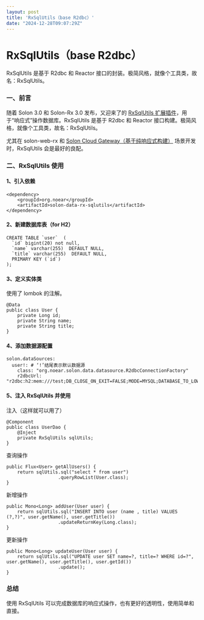 ```yaml
---
layout: post
title: 'RxSqlUtils（base R2dbc）'
date: "2024-12-28T09:07:29Z"
---
```

RxSqlUtils（base R2dbc）
======================

RxSqlUtils 是基于 R2dbc 和 Reactor 接口的封装。极简风格，就像个工具类，故名：RxSqlUtils。

### 一、前言

随着 Solon 3.0 和 Solon-Rx 3.0 发布，又迎来了的 [RxSqlUtils 扩展插件](https://solon.noear.org/article/885)，用于“响应式”操作数据库。RxSqlUtils 是基于 R2dbc 和 Reactor 接口构建。极简风格，就像个工具类，故名：RxSqlUtils。

尤其在 solon-web-rx 和 [Solon Cloud Gateway（基于纯响应式构建）](https://solon.noear.org/article/804) 场景开发时，RxSqlUtils 会是最好的良配。

### 二、RxSqlUtils 使用

#### 1、引入依赖

    <dependency>
        <groupId>org.noear</groupId>
        <artifactId>solon-data-rx-sqlutils</artifactId>
    </dependency>
    

#### 2、新建数据库表（for H2）

    CREATE TABLE `user`  (
      `id` bigint(20) not null,
      `name` varchar(255)  DEFAULT NULL,
      `title` varchar(255)  DEFAULT NULL,
      PRIMARY KEY (`id`)
    );
    

#### 3、定义实体类

使用了 lombok 的注解。

    @Data
    public class User {
        private Long id;
        private String name;
        private String title;
    }
    

#### 4、添加数据源配置

    solon.dataSources:
      user!: # ‘!’结尾表示默认数据源
        class: "org.noear.solon.data.datasource.R2dbcConnectionFactory"
        r2dbcUrl: "r2dbc:h2:mem:///test;DB_CLOSE_ON_EXIT=FALSE;MODE=MYSQL;DATABASE_TO_LOWER=TRUE;IGNORECASE=TRUE;CASE_INSENSITIVE_IDENTIFIERS=TRUE"
    

#### 5、注入 RxSqlUtils 并使用

注入（这样就可以用了）

    @Component
    public class UserDao {
        @Inject
        private RxSqlUtils sqlUtils;
    }
    

查询操作

    public Flux<User> getAllUsers() {
        return sqlUtils.sql("select * from user")
                       .queryRowList(User.class);
    }
    
    

新增操作

    public Mono<Long> addUser(User user) {
        return sqlUtils.sql("INSERT INTO user (name , title) VALUES (?,?)", user.getName(), user.getTitle())
                       .updateReturnKey(Long.class);
    }
    

更新操作

    public Mono<Long> updateUser(User user) {
        return sqlUtils.sql("UPDATE user SET name=?, title=? WHERE id=?", user.getName(), user.getTitle(), user.getId())
                       .update();
    }
    

### 总结

使用 RxSqlUtils 可以完成数据库的响应式操作，也有更好的透明性，使用简单和直接。